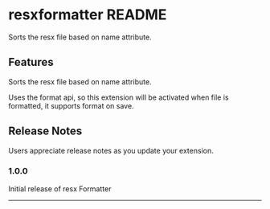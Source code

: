 # resxformatter README

Sorts the resx file based on name attribute.

## Features

Sorts the resx file based on name attribute.

Uses the format api, so this extension will be activated when file is formatted, it supports format on save.

## Release Notes

Users appreciate release notes as you update your extension.

### 1.0.0

Initial release of resx Formatter

-----------------------------------------------------------------------------------------------------------

